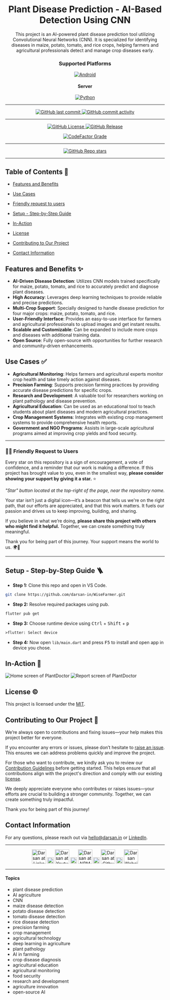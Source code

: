 <div align="center">

# Plant Disease Prediction - AI-Based Detection Using CNN

<p id="intro">This project is an AI-powered plant disease prediction tool utilizing Convolutional Neural Networks (CNN). It is specialized for identifying diseases in maize, potato, tomato, and rice crops, helping farmers and agricultural professionals detect and manage crop diseases early.</p>

### Supported Platforms

[![Android](https://img.shields.io/badge/Android-3DDC84?style=for-the-badge&logo=android&logoColor=white)]()

#### Server

[![Python](https://img.shields.io/badge/Python-3776AB?style=for-the-badge&logo=python&logoColor=white)]()

---

<p>

<span>
  <a href="https://github.com/darsan-in/WiseFarmer/commits/main">
    <img src="https://img.shields.io/github/last-commit/darsan-in/WiseFarmer?display_timestamp=committer&style=for-the-badge&label=Updated%20On" alt="GitHub last commit"/>
  </a>
</span>

<span>
  <a href="">
    <img src="https://img.shields.io/github/commit-activity/m/darsan-in/WiseFarmer?style=for-the-badge&label=Commit%20Activity" alt="GitHub commit activity"/>
  </a>
</span>

</p>

---

<p>

<span>
  <a href="LICENSE">
    <img src="https://img.shields.io/github/license/darsan-in/WiseFarmer?style=for-the-badge&label=License" alt="GitHub License"/>
  </a>
</span>

<span>
  <a href="https://github.com/darsan-in/WiseFarmer/releases">
    <img src="https://img.shields.io/github/v/release/darsan-in/WiseFarmer?include_prereleases&sort=date&display_name=tag&style=for-the-badge&label=Latest%20Version" alt="GitHub Release"/>
  </a>
</span>

</p>

<p>

<span>
  <a href="https://www.codefactor.io/repository/github/darsan-in/WiseFarmer/issues/main">
    <img src="https://img.shields.io/codefactor/grade/github/darsan-in/WiseFarmer?style=for-the-badge&label=Code%20Quality%20Grade" alt="CodeFactor Grade"/>
  </a>
</span>

</p>

---

<p>

<span>
  <a href="">
    <img src="https://img.shields.io/github/stars/darsan-in/WiseFarmer?style=for-the-badge&label=Stars" alt="GitHub Repo stars"/>
  </a>
</span>

</p>

---

</div>

## Table of Contents 📝

- [Features and Benefits](#features-and-benefits-)
- [Use Cases](#use-cases-)
- [Friendly request to users](#-friendly-request-to-users)

- [Setup - Step-by-Step Guide](#setup---step-by-step-guide-)
- [In-Action](#in-action-)

- [License](#license-%EF%B8%8F)
- [Contributing to Our Project](#contributing-to-our-project-)

- [Contact Information](#contact-information)

## Features and Benefits ✨

- **AI-Driven Disease Detection**: Utilizes CNN models trained specifically for maize, potato, tomato, and rice to accurately predict and diagnose plant diseases.
- **High Accuracy**: Leverages deep learning techniques to provide reliable and precise predictions.
- **Multi-Crop Support**: Specially designed to handle disease prediction for four major crops: maize, potato, tomato, and rice.
- **User-Friendly Interface**: Provides an easy-to-use interface for farmers and agricultural professionals to upload images and get instant results.
- **Scalable and Customizable**: Can be expanded to include more crops and diseases with additional training data.
- **Open Source**: Fully open-source with opportunities for further research and community-driven enhancements.

## Use Cases ✅

- **Agricultural Monitoring**: Helps farmers and agricultural experts monitor crop health and take timely action against diseases.
- **Precision Farming**: Supports precision farming practices by providing accurate disease predictions for specific crops.
- **Research and Development**: A valuable tool for researchers working on plant pathology and disease prevention.
- **Agricultural Education**: Can be used as an educational tool to teach students about plant diseases and modern agricultural practices.
- **Crop Management Systems**: Integrates with existing crop management systems to provide comprehensive health reports.
- **Government and NGO Programs**: Assists in large-scale agricultural programs aimed at improving crop yields and food security.

---

### 🙏🏻 Friendly Request to Users

Every star on this repository is a sign of encouragement, a vote of confidence, and a reminder that our work is making a difference. If this project has brought value to you, even in the smallest way, **please consider showing your support by giving it a star.** ⭐

_"Star" button located at the top-right of the page, near the repository name._

Your star isn’t just a digital icon—it’s a beacon that tells us we're on the right path, that our efforts are appreciated, and that this work matters. It fuels our passion and drives us to keep improving, building, and sharing.

If you believe in what we’re doing, **please share this project with others who might find it helpful.** Together, we can create something truly meaningful.

Thank you for being part of this journey. Your support means the world to us. 🌍💖

---

## Setup - Step-by-Step Guide 🪜

- **Step 1:** Clone this repo and open in VS Code.

```bash
git clone https://github.com/darsan-in/WiseFarmer.git
```

- **Step 2:** Resolve required packages using pub.

```bash
flutter pub get
```

- **Step 3:** Choose runtime device using <kbd>Ctrl</kbd> + <kbd>Shift</kbd> + <kbd>p</kbd>

```txt
>flutter: Select device
```

- **Step 4:** Now open `lib/main.dart` and press <kbd>F5</kbd> to install and open app in device you chose.

## In-Action 🤺

![Home screen of PlantDoctor](in-action/image-1.png)
![Report screen of PlantDoctor](in-action/image-2.png)

## License ©️

This project is licensed under the [MIT](LICENSE).

## Contributing to Our Project 🤝

We’re always open to contributions and fixing issues—your help makes this project better for everyone.

If you encounter any errors or issues, please don’t hesitate to [raise an issue](../../issues/new). This ensures we can address problems quickly and improve the project.

For those who want to contribute, we kindly ask you to review our [Contribution Guidelines](CONTRIBUTING) before getting started. This helps ensure that all contributions align with the project's direction and comply with our existing [license](LICENSE).

We deeply appreciate everyone who contributes or raises issues—your efforts are crucial to building a stronger community. Together, we can create something truly impactful.

Thank you for being part of this journey!

## Contact Information

For any questions, please reach out via hello@darsan.in or [LinkedIn](https://www.linkedin.com/in/darsan-in/).

---

<p align="center">

<span>
<a href="https://www.linkedin.com/in/darsan-in/"><img width='45px' height='45px' src="https://darsan.in/readme-src/footer-icons/linkedin.png" alt="Darsan at Linkedin"></a>
</span>

<span>
  <img width='20px' height='20px' src="https://darsan.in/readme-src/footer-icons/gap.png" alt="place holder image">
</span>

<span>
<a href="https://www.youtube.com/@darsan-in"><img width='45px' height='45px' src="https://darsan.in/readme-src/footer-icons/youtube.png" alt="Darsan at Youtube"></a>
</span>

<span>
  <img width='20px' height='20px' src="https://darsan.in/readme-src/footer-icons/gap.png" alt="place holder image">
</span>

<span>
<a href="https://www.npmjs.com/~darsan.in"><img width='45px' height='45px' src="https://darsan.in/readme-src/footer-icons/npm.png" alt="Darsan at NPM"></a>
</span>

<span>
  <img width='20px' height='20px' src="https://darsan.in/readme-src/footer-icons/gap.png" alt="place holder image">
</span>

<span>
<a href="https://github.com/darsan-in"><img width='45px' height='45px' src="https://darsan.in/readme-src/footer-icons/github.png" alt="Darsan at Github"></a>
</span>

<span>
  <img width='20px' height='20px' src="https://darsan.in/readme-src/footer-icons/gap.png" alt="place holder image">
</span>

<span>
<a href="https://darsan.in/"><img width='45px' height='45px' src="https://darsan.in/readme-src/footer-icons/website.png" alt="Darsan Website"></a>
</span>

<p>

---

#### Topics

<ul id="keywords">
<li>plant disease prediction</li>
<li>AI agriculture</li>
<li>CNN</li>
<li>maize disease detection</li>
<li>potato disease detection</li>
<li>tomato disease detection</li>
<li>rice disease detection</li>
<li>precision farming</li>
<li>crop management</li>
<li>agricultural technology</li>
<li>deep learning in agriculture</li>
<li>plant pathology</li>
<li>AI in farming</li>
<li>crop disease diagnosis</li>
<li>agricultural education</li>
<li>agricultural monitoring</li>
<li>food security</li>
<li>research and development</li>
<li>agriculture innovation</li>
<li>open-source AI</li>
</ul>
